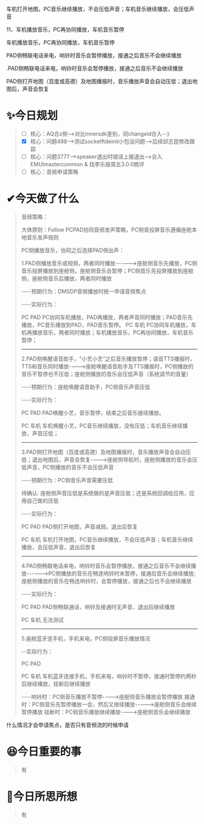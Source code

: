 车机打开地图，PC音乐继续播放，不会压低声音；车机音乐继续播放，会压低声音

11、车机播放音乐，PC再协同播放，车机音乐暂停

车机播放音乐，PC再协同播放，车机音乐暂停

PAD侧畅联电话来电，响铃时音乐会暂停播放，接通之后音乐不会继续播放

.PAD侧畅联电话来电，响铃时音乐会暂停播放，接通之后音乐不会继续播放

PAD侧打开地图（百度或高德）及地图播报时，音乐播放声音会自动压低；退出地图后，声音会恢复

# ✨今日规划

> - [ ] 核心：AQ合z侧-->对比innersdk差别，同changeid合入--》
> - [X] 核心：问题498-->测试socketftdeinit小包没问题-->后续邱志昆修改跟踪
> - [ ] 核心：问题3777-->speaker退出时错误上报退出-->合入EMUImastercommon & 找李乐报周五3.0.0商评
> - [ ] 核心：音频申请策略

# ✔今天做了什么

> 音频策略：
>
> 大体原则：Follow PCPAD协同音频发声策略，PC侧音投屏音乐遵循座舱本地音乐发声规则
>
> PC侧播放音乐，协同之后选择PAD侧出声：
>
> 1.PAD侧播放音乐或视频，两者同时播放------>座舱侧音乐先播放，PC侧音乐投屏播放到座舱侧，座舱侧音乐会暂停；PC侧音乐先投屏播放到座舱侧，座舱侧音乐后播放，两者同时播放
>
> ----预期行为：DMSDP音频播放时统一申请音频焦点
>
> ----实际行为：
>
> PC PAD   PC协同车机播放，PAD再播放，两者声音同时播放；PAD音乐先播放，PC音乐播放到PAD，PAD音乐暂停。
> PC 车机   PC协同车机播放，车机再播放音乐，两者同时播放；车机播放音乐，PC再协同播放，车机音乐暂停；
>
> ---
>
> 2.PAD侧唤醒语音助手，“小艺小艺”之后音乐播放暂停；语音TTS播报时，TTS和音乐同时播放---->座舱唤醒语音助手及TTS播报时，PC侧播放的音乐不暂停也不压低；座舱侧播放的音乐会压低声音（系统调节的音量）
>
> ----预期行为：座舱唤醒语音助手，PC侧音乐声音压低
>
> ----实际行为：
>
> PC PAD PAD唤醒小艺，音乐暂停，结束之后音乐接续播放。
>
> PC 车机 车机唤醒小艺，PC音乐继续播放，没有压低；车机音乐继续播放，声音压低；
>
> ---
>
> 3.PAD侧打开地图（百度或高德）及地图播报时，音乐播放声音会自动压低；退出地图后，声音会恢复---->座舱侧导航时，座舱侧播放的音乐会压低声音，PC侧播放的音乐不会压低声音
>
> ----预期行为：PC侧音乐声音需要压低
>
> 待确认: 座舱侧声音压低是系统做的是声音压低；还是系统回调给应用，应用自己做的压低
>
> ----实际行为：
>
> PC PAD PAD侧打开地图，声音减弱。退出后恢复
>
> PC 车机 车机打开地图，PC音乐继续播放，不会压低声音；车机音乐继续播放，会压低声音，退出后恢复
>
> ---
>
> 4.PAD侧畅联电话来电，响铃时音乐会暂停播放，接通之后音乐不会继续播放------>PC侧播放的音乐在畅连响铃时未暂停，接通后音乐会继续播放;座舱侧播放的音乐在畅连响铃时，会暂停播放，接通之后也不会继续播放
>
> ----实际行为：
>
> PC PAD PAD侧畅联通话，响铃及接通时无声音，退出后继续播放
>
> PC 车机 无法测试
>
> ---
>
> 5.座舱蓝牙连手机，手机来电，PC侧投屏音乐播放情况
>
> --实际行为：
>
> PC PAD
>
> PC 车机 车机蓝牙连接手机，手机来电，响铃时不暂停，接通时暂停约两秒后继续播放，挂断后继续播放
>
> ----响铃时：PC侧音乐播放不暂停---->座舱侧音乐播放会暂停播放
> 接通时：PC侧音乐先暂停播放一会，然后又继续播放----->座舱侧音乐会继续暂停播放
> 挂断时：PC侧音乐播放继续播放---->座舱侧音乐会继续播放

什么情况才会申请焦点，是否只有音频流的时候申请

# 😆今日重要的事

> 有

# 🤔今日所思所想

> 有
